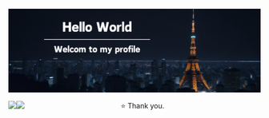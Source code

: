 <!-- ヘッダー画像 -->
<p align="center">
  <img src="./githubProfile.png" alt="Hello World.">
</p>

<!-- メイン -->
<a href="https://github.com/anuraghazra/github-readme-stats">
  <img align="left" src="https://github-readme-stats.vercel.app/api?username=imaikosuke&count_private=true&show_icons=true" />
</a>
<a href="https://github.com/anuraghazra/github-readme-stats">
  <img align="left" src="https://github-readme-stats.vercel.app/api/top-langs/?username=imaikosuke" />
</a>

<!-- フッター -->
<p align="center">⭐️ Thank you.</p>
